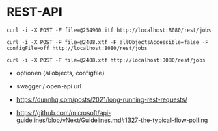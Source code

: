 # REST-API

```
curl -i -X POST -F file=@254900.itf http://localhost:8080/rest/jobs

curl -i -X POST -F file=@2408.xtf -F allObjectsAccessible=false -F configFile=off http://localhost:8080/rest/jobs

curl -i -X POST -F file=@2408.xtf http://localhost:8080/rest/jobs
```

- optionen (allobjects, configfile)

- swagger / open-api url
- https://dunnhq.com/posts/2021/long-running-rest-requests/
- https://github.com/microsoft/api-guidelines/blob/vNext/Guidelines.md#1327-the-typical-flow-polling